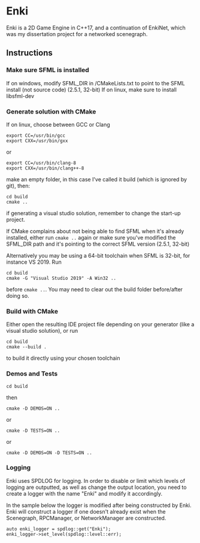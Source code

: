 # Enki
Enki is a 2D Game Engine in C++17, and a continuation of EnkiNet, which was my dissertation project for a networked scenegraph.

## Instructions
### Make sure SFML is installed
If on windows, modify SFML_DIR in /CMakeLists.txt to point to the SFML install (not source code) (2.5.1, 32-bit)
If on linux, make sure to install libsfml-dev

### Generate solution with CMake

If on linux, choose between GCC or Clang

````
export CC=/usr/bin/gcc
export CXX=/usr/bin/gxx
````

or

````
export CC=/usr/bin/clang-8
export CXX=/usr/bin/clang++-8
````

make an empty folder, in this case I've called it build (which is ignored by git), then:


````
cd build
cmake ..
````

if generating a visual studio solution, remember to change the start-up project.

If CMake complains about not being able to find SFML when it's already installed, either run `cmake ..` again or make sure you've modified the SFML_DIR path and it's pointing to the correct SFML version (2.5.1, 32-bit)

Alternatively you may be using a 64-bit toolchain when SFML is 32-bit, for instance VS 2019. Run

````
cd build
cmake -G "Visual Studio 2019" -A Win32 ..
````

before `cmake ..`. You may need to clear out the build folder before/after doing so.

### Build with CMake
Either open the resulting IDE project file depending on your generator (like a visual studio solution), or run

````
cd build
cmake --build .
````

to build it directly using your chosen toolchain

### Demos and Tests

`cd build`

then

`cmake -D DEMOS=ON ..`

or

`cmake -D TESTS=ON ..`

or

`cmake -D DEMOS=ON -D TESTS=ON ..`

### Logging

Enki uses SPDLOG for logging. In order to disable or limit which levels of logging are outputted, as well as change the output location, you need to create a logger with the name "Enki" and modify it accordingly.

In the sample below the logger is modified after being constructed by Enki. Enki will construct a logger if one doesn't already exist when the Scenegraph, RPCManager, or NetworkManager are constructed.

````
auto enki_logger = spdlog::get("Enki");
enki_logger->set_level(spdlog::level::err);
````

